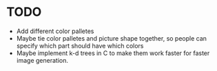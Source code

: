 # TODO

 * Add different color palletes
 * Maybe tie color palletes and picture shape together, so people can specify which part should have which colors
 * Maybe implement k-d trees in C to make them work faster for faster image generation.